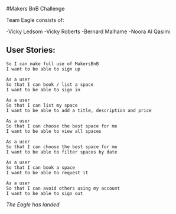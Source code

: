 #Makers BnB Challenge

Team Eagle consists of:

-Vicky Ledsom
-Vicky Roberts
-Bernard Malhame
-Noora Al Qasimi


## User Stories:

```As a user
So I can make full use of MakersBnB
I want to be able to sign up

As a user
So that I can book / list a space
I want to be able to sign in

As a user
So that I can list my space
I want to be able to add a title, description and price

As a user
So that I can choose the best space for me
I want to be able to view all spaces

As a user
So that I can choose the best space for me
I want to be able to filter spaces by date

As a user
So that I can book a space
I want to be able to request it

As a user
So that I can avoid others using my account
I want to be able to sign out
```

*The Eagle has landed*
